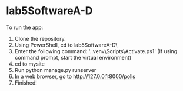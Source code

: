 # lab5SoftwareA-D

To run the app: 

1. Clone the repository. 
2. Using PowerShell, cd to lab5SoftwareA-D\
3. Enter the following command: '.\.venv\Scripts\Activate.ps1' (If using command prompt, start the virtual environment)
4. cd to mysite
5. Run python manage.py runserver
6. In a web browser, go to http://127.0.0.1:8000/polls
7. Finished!
